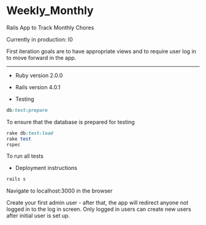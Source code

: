 Weekly_Monthly
=======

Rails App to Track Monthly Chores

Currently in production:
I0

First iteration goals are to have appropriate views 
and to require user log in to move forward in the app.

-------------

* Ruby version 2.0.0
* Rails version 4.0.1

* Testing
```ruby
db:test:prepare
```
To ensure that the database is prepared for testing
```ruby
rake db:test:load
rake test
rspec
```
To run all tests

* Deployment instructions
```ruby
rails s
```

Navigate to localhost:3000 in the browser

Create your first admin user - after that, the app will redirect anyone not logged in to the log in screen. Only logged in users can create new users after initial user is set up.

